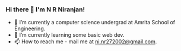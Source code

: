 ### Hi there 👋 I'm N R Niranjan!

- 🔭 I’m currently a computer science undergrad at Amrita School of Engineering.
- 🌱 I’m currently learning some basic web dev.
- 📫 How to reach me - mail me at ni.nr272002@gmail.com.

